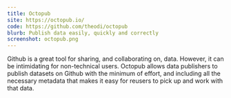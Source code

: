 ```yaml
---
title: Octopub
site: https://octopub.io/
code: https://github.com/theodi/octopub
blurb: Publish data easily, quickly and correctly
screenshot: octopub.png
---
```


Github is a great tool for sharing, and collaborating on, data. However, it can be intimidating for non-technical users. Octopub allows data publishers to publish datasets on Github with the minimum of effort, and including all the necessary metadata that makes it easy for reusers to pick up and work with that data.
